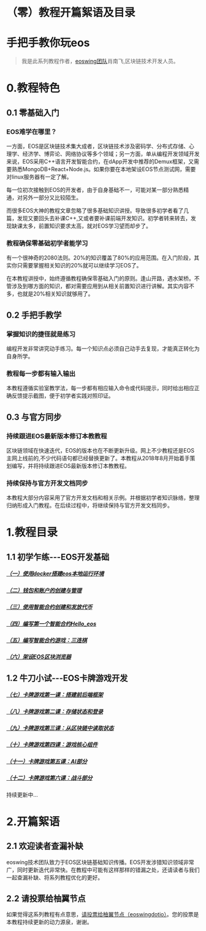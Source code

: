 
（零）教程开篇絮语及目录
===================================

# 手把手教你玩eos
> 我是此系列教程作者，<a href="https://www.eoswing.io" >eoswing团队</a>肖南飞,区块链技术开发人员。

# 0.教程特色
## 0.1 零基础入门
### EOS难学在哪里？

一方面，EOS是区块链技术集大成者，区块链技术涉及密码学、分布式存储、心理学、经济学、博弈论、网络协议等多个领域；另一方面，单从编程开发领域开发来说，EOS采用C++语言开发智能合约，在dApp开发中推荐的Demux框架，又需要熟悉MongoDB+React+Node.js。如果你要在本地架设EOS节点测试网，需要对linux服务器有一定了解。

每一位初次接触到EOS的开发者，由于自身基础不一，可能对某一部分熟悉精通，对另外一部分又比较陌生。

而很多EOS大神的教程文章忽略了很多基础知识讲授。导致很多初学者看了几篇，发现又要回头去补课C++,又或者要补课前端开发知识。初学者转来转去，发现缺课太多，前置知识要求太高，就对EOS学习望而却步了。

### 教程确保零基础初学者能学习

有一个很神奇的2080法则。20%的知识覆盖了80%的应用范围。在入门阶段，其实你只需要掌握相关知识的20%就可以继续学习EOS了。

在本教程讲授中，始终遵循教程确保零基础入门的原则。逢山开路，遇水架桥。不管涉及到哪方面的知识，都对需要应用到从相关前置知识进行讲解。其实内容不多，也就是20%相关知识就够用了。

## 0.2 手把手教学
### 掌握知识的捷径就是练习
编程开发非常讲究动手练习。每一个知识点必须自己动手去复现，才能真正转化为自身所学。

### 教程每一步都有输入输出
本教程遵循实验室教学法，每一步都有相应输入命令或代码提示，同时给出相应正确反馈提示截图，便于初学者实践对照印证。


## 0.3 与官方同步
### 持续跟进EOS最新版本修订本教教程
区块链领域在快速迭代，EOS的版本也在不断更新升级。网上不少教程还是EOS主网上线前的,不少代码语句都已经替换更新了。本教程从2018年8月开始着手策划编写，并将持续跟进EOS最新版本修订本教教程。

### 持续保持与官方开发文档同步
本教程大部分内容采用了官方开发文档和相关示例。并根据初学者知识脉络，整理归纳形成入门教程。在后续过程中，将继续保持与官方开发文档同步。

# 1.教程目录
## 1.1 初学乍练---EOS开发基础

##### <a href="https://github.com/eoswing/eos-tutorial/blob/master/eos-tutorial-01.md" target="_blank">（一）使用docker搭建eos本地运行环境</a>
##### <a href="https://github.com/eoswing/eos-tutorial/blob/master/eos-tutorial-02.md" target="_blank">（二）钱包和账户的创建与管理</a>
##### <a href="https://github.com/eoswing/eos-tutorial/blob/master/eos-tutorial-03.md" target="_blank">（三）使用智能合约创建和发放代币</a>
##### <a href="https://github.com/eoswing/eos-tutorial/blob/master/eos-tutorial-04.md" target="_blank">（四）编写第一个智能合约Hello_eos</a>
##### <a href="https://github.com/eoswing/eos-tutorial/blob/master/eos-tutorial-05.md" target="_blank">（五）编写智能合约游戏：三连棋</a>
##### <a href="https://github.com/eoswing/eos-tutorial/blob/master/eos-tutorial-06.md" target="_blank">（六）架设EOS区块浏览器</a>

## 1.2 牛刀小试---EOS卡牌游戏开发

##### <a href="https://github.com/eoswing/eos-tutorial/blob/master/eos-tutorial-07.md" target="_blank">（七）卡牌游戏第一课：搭建前后端框架</a>

##### <a href="https://github.com/eoswing/eos-tutorial/blob/master/eos-tutorial-08.md" target="_blank">（八）卡牌游戏第二课：存储状态和登录</a>

##### <a href="https://github.com/eoswing/eos-tutorial/blob/master/eos-tutorial-09.md" target="_blank">（九）卡牌游戏第三课：从区块链中读取状态</a>

##### <a href="https://github.com/eoswing/eos-tutorial/blob/master/eos-tutorial-10.md" target="_blank">（十）卡牌游戏第四课：游戏核心组件</a>

##### <a href="https://github.com/eoswing/eos-tutorial/blob/master/eos-tutorial-11.md" target="_blank">（十一）卡牌游戏第五课：AI部分</a>

##### <a href="https://github.com/eoswing/eos-tutorial/blob/master/eos-tutorial-12.md" target="_blank">（十二）卡牌游戏第六课：战斗部分</a>

持续更新中...

# 2.开篇絮语
## 2.1 欢迎读者查漏补缺
eoswing技术团队致力于EOS区块链基础知识传播。EOS开发涉猎知识领域非常广，同时更新迭代非常快。在教程中可能有这样那样的错漏之处，还请读者与我们一起查漏补缺、将系列教程优化的更好。

## 2.2 请投票给柚翼节点
如果觉得这系列教程有点意思，<a href="https://www.myeoskit.com/tools/vote/?voteTo=eoswingdotio" >请投票给柚翼节点（eoswingdotio）</a>。您的投票是本教程持续更新的动力源泉，谢谢。
